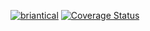 [![briantical](https://circleci.com/gh/briantical/EJC.svg?style=shield)](https://circleci.com/gh/briantical/ejc)
[![Coverage Status](https://coveralls.io/repos/github/briantical/EJC/badge.svg?branch=master)](https://coveralls.io/github/briantical/EJC?branch=master)
